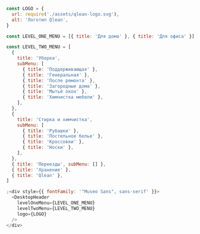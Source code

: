 ```js { "props": { "style": {"width":"100vw","position":"relative","left":"50%","right":"50%","marginLeft":"-50vw","marginRight":"-50vw","padding":"20px 0","border":"0","backgroundImage":"linear-gradient(45deg, #f5f5f5 25%, transparent 25%), linear-gradient(\n      -45deg,\n      #f5f5f5 25%,\n      transparent 25%\n    ), linear-gradient(45deg, transparent 75%, #f5f5f5 75%), linear-gradient(-45deg, transparent 75%, #f5f5f5\n        75%)","backgroundSize":"16px 16px","backgroundPosition":"0 0, 0 8px, 8px -8px, -8px 0px"} } }
const LOGO = {
  url: require('./assets/qlean-logo.svg'),
  alt: 'Логотип Qlean',
}

const LEVEL_ONE_MENU = [{ title: 'Для дома' }, { title: 'Для офиса' }]

const LEVEL_TWO_MENU = [
  {
    title: 'Уборка',
    subMenu: [
      { title: 'Поддерживающая' },
      { title: 'Генеральная' },
      { title: 'После ремонта' },
      { title: 'Загородные дома' },
      { title: 'Мытьё окон' },
      { title: 'Химчистка мебели' },
    ],
  },
  {
    title: 'Стирка и химчистка',
    subMenu: [
      { title: 'Рубашки' },
      { title: 'Постельное белье' },
      { title: 'Кроссовки' },
      { title: 'Носки' },
    ],
  },
  { title: 'Переезды', subMenu: [] },
  { title: 'Хранение' },
  { title: 'Qlean' },
]

;<div style={{ fontFamily: '"Museo Sans", sans-serif' }}>
  <DesktopHeader
    levelOneMenu={LEVEL_ONE_MENU}
    levelTwoMenu={LEVEL_TWO_MENU}
    logo={LOGO}
  />
</div>
```
